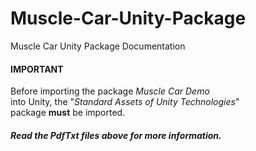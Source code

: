 # Muscle-Car-Unity-Package
Muscle Car Unity Package Documentation

<h4><b>IMPORTANT</b></h4>

Before importing the package <i>Muscle Car Demo</i></br> 
into Unity, the "<i>Standard Assets of Unity Technologies</i>"</br>
package <b>must</b> be imported.

<h5>Read the <b>Pdf</b and <b>Txt</b> files above for more information.</h5>
